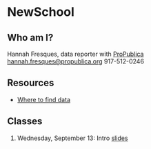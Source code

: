 # NewSchool

## Who am I?
Hannah Fresques, data reporter with [ProPublica](https://propublica.org)
hannah.fresques@propublica.org
917-512-0246

## Resources

* [Where to find data](https://docs.google.com/document/d/1bsNdOenY2lL4acjo81KjVDsOkRWaROspnh2tivlKutc/edit?usp=sharing)


## Classes
1. Wednesday, September 13: Intro [slides](https://docs.google.com/presentation/d/1uT866oMT-gvqC269QzSAOx8V12sPbihXZzHyldhRzoY/edit?usp=sharing)
